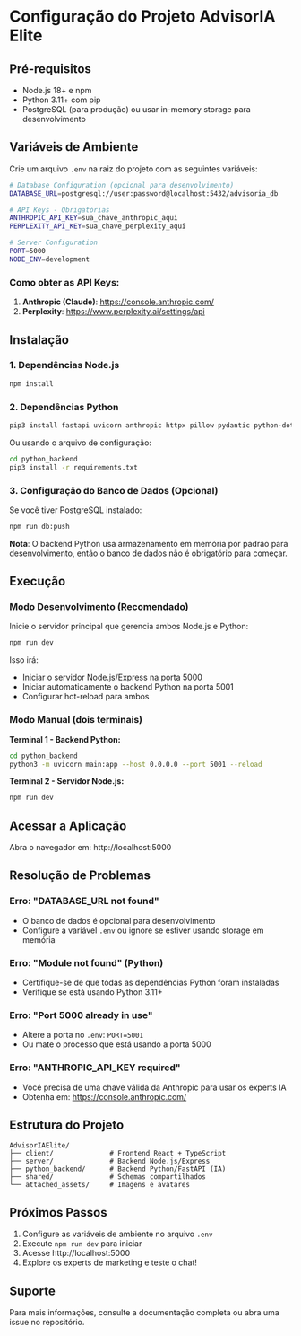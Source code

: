 # Configuração do Projeto AdvisorIA Elite

## Pré-requisitos

- Node.js 18+ e npm
- Python 3.11+ com pip
- PostgreSQL (para produção) ou usar in-memory storage para desenvolvimento

## Variáveis de Ambiente

Crie um arquivo `.env` na raiz do projeto com as seguintes variáveis:

```bash
# Database Configuration (opcional para desenvolvimento)
DATABASE_URL=postgresql://user:password@localhost:5432/advisoria_db

# API Keys - Obrigatórias
ANTHROPIC_API_KEY=sua_chave_anthropic_aqui
PERPLEXITY_API_KEY=sua_chave_perplexity_aqui

# Server Configuration
PORT=5000
NODE_ENV=development
```

### Como obter as API Keys:

1. **Anthropic (Claude)**: https://console.anthropic.com/
2. **Perplexity**: https://www.perplexity.ai/settings/api

## Instalação

### 1. Dependências Node.js
```bash
npm install
```

### 2. Dependências Python
```bash
pip3 install fastapi uvicorn anthropic httpx pillow pydantic python-dotenv requests crewai crewai-tools asyncpg
```

Ou usando o arquivo de configuração:
```bash
cd python_backend
pip3 install -r requirements.txt
```

### 3. Configuração do Banco de Dados (Opcional)

Se você tiver PostgreSQL instalado:
```bash
npm run db:push
```

**Nota**: O backend Python usa armazenamento em memória por padrão para desenvolvimento, então o banco de dados não é obrigatório para começar.

## Execução

### Modo Desenvolvimento (Recomendado)

Inicie o servidor principal que gerencia ambos Node.js e Python:
```bash
npm run dev
```

Isso irá:
- Iniciar o servidor Node.js/Express na porta 5000
- Iniciar automaticamente o backend Python na porta 5001
- Configurar hot-reload para ambos

### Modo Manual (dois terminais)

**Terminal 1 - Backend Python:**
```bash
cd python_backend
python3 -m uvicorn main:app --host 0.0.0.0 --port 5001 --reload
```

**Terminal 2 - Servidor Node.js:**
```bash
npm run dev
```

## Acessar a Aplicação

Abra o navegador em: http://localhost:5000

## Resolução de Problemas

### Erro: "DATABASE_URL not found"
- O banco de dados é opcional para desenvolvimento
- Configure a variável `.env` ou ignore se estiver usando storage em memória

### Erro: "Module not found" (Python)
- Certifique-se de que todas as dependências Python foram instaladas
- Verifique se está usando Python 3.11+

### Erro: "Port 5000 already in use"
- Altere a porta no `.env`: `PORT=5001`
- Ou mate o processo que está usando a porta 5000

### Erro: "ANTHROPIC_API_KEY required"
- Você precisa de uma chave válida da Anthropic para usar os experts IA
- Obtenha em: https://console.anthropic.com/

## Estrutura do Projeto

```
AdvisorIAElite/
├── client/              # Frontend React + TypeScript
├── server/              # Backend Node.js/Express
├── python_backend/      # Backend Python/FastAPI (IA)
├── shared/              # Schemas compartilhados
└── attached_assets/     # Imagens e avatares
```

## Próximos Passos

1. Configure as variáveis de ambiente no arquivo `.env`
2. Execute `npm run dev` para iniciar
3. Acesse http://localhost:5000
4. Explore os experts de marketing e teste o chat!

## Suporte

Para mais informações, consulte a documentação completa ou abra uma issue no repositório.

